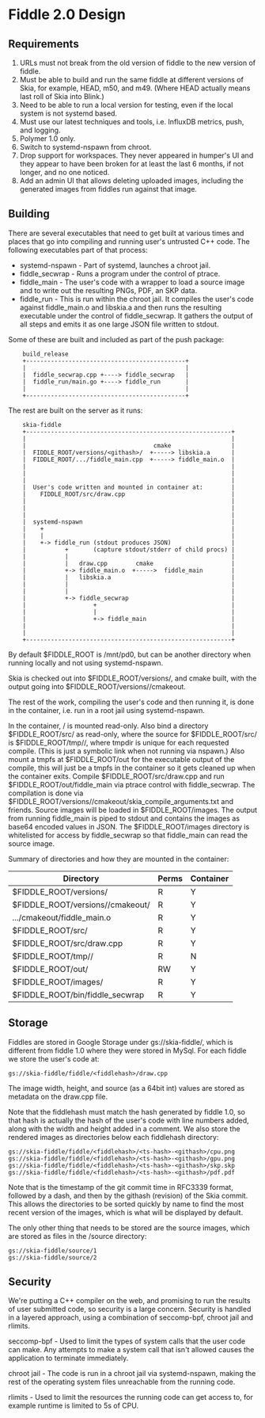 Fiddle 2.0 Design
=================

Requirements
------------

1. URLs must not break from the old version of fiddle to the new version of
   fiddle.
1. Must be able to build and run the same fiddle at different versions of
   Skia, for example, HEAD, m50, and m49. (Where HEAD actually means last roll
   of Skia into Blink.)
1. Need to be able to run a local version for testing, even if the local
   system is not systemd based.
1. Must use our latest techniques and tools, i.e. InfluxDB metrics, push, and
   logging.
1. Polymer 1.0 only.
1. Switch to systemd-nspawn from chroot.
1. Drop support for workspaces. They never appeared in humper's UI and they
   appear to have been broken for at least the last 6 months, if not longer,
   and no one noticed.
1. Add an admin UI that allows deleting uploaded images, including the
   generated images from fiddles run against that image.

Building
--------

There are several executables that need to get built at various times
and places that go into compiling and running user's untrusted C++ code.
The following executables part of that process:

  * systemd-nspawn - Part of systemd, launches a chroot jail.
  * fiddle_secwrap - Runs a program under the control of ptrace.
  * fiddle_main - The user's code with a wrapper to load a source
                  image and to write out the resulting PNGs, PDF,
                  an SKP data.
  * fiddle_run - This is run within the chroot jail. It compiles
                 the user's code against fiddle_main.o and
                 libskia.a and then runs the resulting executable
                 under the control of fiddle_secwrap. It gathers
                 the output of all steps and emits it as one large
                 JSON file written to stdout.


Some of these are built and included as part of the push package:

~~~~
    build_release
    +---------------------------------------------+
    |                                             |
    |  fiddle_secwrap.cpp +----> fiddle_secwrap   |
    |  fiddle_run/main.go +----> fiddle_run       |
    |                                             |
    +---------------------------------------------+
~~~~

The rest are built on the server as it runs:

~~~~
    skia-fiddle
    +----------------------------------------------------------+
    |                                                          |
    |                                    cmake                 |
    |  FIDDLE_ROOT/versions/<githash>/  +-----> libskia.a      |
    |  FIDDLE_ROOT/.../fiddle_main.cpp  +-----> fiddle_main.o  |
    |                                                          |
    |                                                          |
    |                                                          |
    |  User's code written and mounted in container at:        |
    |    FIDDLE_ROOT/src/draw.cpp                              |
    |                                                          |
    |                                                          |
    |                                                          |
    |  systemd-nspawn                                          |
    |    +                                                     |
    |    |                                                     |
    |    +-> fiddle_run (stdout produces JSON)                 |
    |           +       (capture stdout/stderr of child procs) |
    |           |                                              |
    |           |   draw.cpp        cmake                      |
    |           +-> fiddle_main.o  +----->  fiddle_main        |
    |           |   libskia.a                                  |
    |           |                                              |
    |           |                                              |
    |           +-> fiddle_secwrap                             |
    |                   +                                      |
    |                   |                                      |
    |                   +-> fiddle_main                        |
    |                                                          |
    |                                                          |
    +----------------------------------------------------------+
~~~~


By default $FIDDLE_ROOT is /mnt/pd0, but can be another directory when running
locally and not using systemd-nspawn.

Skia is checked out into $FIDDLE_ROOT/versions/<githash>, and cmake built,
with the output going into $FIDDLE_ROOT/versions/<githash>/cmakeout.

The rest of the work, compiling the user's code and then running it, is done
in the container, i.e. run in a root jail using systemd-nspawn.

In the container, / is mounted read-only. Also bind a directory
$FIDDLE_ROOT/src/ as read-only, where the source for $FIDDLE_ROOT/src/ is
$FIDDLE_ROOT/tmp/<tmpdir>/, where tmpdir is unique for each requested compile.
(This is just a symbolic link when not running via nspawn.) Also mount a tmpfs
at $FIDDLE_ROOT/out for the executable output of the compile, this will just
be a tmpfs in the container so it gets cleaned up when the container exits.
Compile $FIDDLE_ROOT/src/draw.cpp and run $FIDDLE_ROOT/out/fiddle_main  via
ptrace control with fiddle_secwrap. The compilation is done via
$FIDDLE_ROOT/versions/<githash>/cmakeout/skia_compile_arguments.txt and
friends. Source images will be loaded in $FIDDLE_ROOT/images.  The output from
running fiddle_main is piped to stdout and contains the images as base64
encoded values in JSON. The $FIDDLE_ROOT/images directory is whitelisted for
access by fiddle_secwrap so that fiddle_main can read the source image.

Summary of directories and how they are mounted in the container:

Directory                                 | Perms | Container
------------------------------------------|-------|----------
$FIDDLE_ROOT/versions/<githash>           | R     | Y
$FIDDLE_ROOT/versions/<githash>/cmakeout/ | R     | Y
.../cmakeout/fiddle_main.o                | R     | Y
$FIDDLE_ROOT/src/                         | R     | Y
$FIDDLE_ROOT/src/draw.cpp                 | R     | Y
$FIDDLE_ROOT/tmp/<tmpdir>/                | R     | N
$FIDDLE_ROOT/out/                         | RW    | Y
$FIDDLE_ROOT/images/                      | R     | Y
$FIDDLE_ROOT/bin/fiddle_secwrap           | R     | Y


Storage
-------

Fiddles are stored in Google Storage under gs://skia-fiddle/, which is
different from fiddle 1.0 where they were stored in MySql. For each fiddle we
store the user's code at:

    gs://skia-fiddle/fiddle/<fiddlehash>/draw.cpp

The image width, height, and source (as a 64bit int) values are stored as metadata on the draw.cpp file.

Note that the fiddlehash must match the hash generated by fiddle 1.0, so that
hash is actually the hash of the user's code with line numbers added, along
with the width and height added in a comment.  We also store the rendered
images as directories below each fiddlehash directory:


    gs://skia-fiddle/fiddle/<fiddlehash>/<ts-hash>-<githash>/cpu.png
    gs://skia-fiddle/fiddle/<fiddlehash>/<ts-hash>-<githash>/gpu.png
    gs://skia-fiddle/fiddle/<fiddlehash>/<ts-hash>-<githash>/skp.skp
    gs://skia-fiddle/fiddle/<fiddlehash>/<ts-hash>-<githash>/pdf.pdf

Note that <ts-hash> is the timestamp of the git commit time in RFC3339 format,
followed by a dash, and then by the githash (revision) of the Skia commit.
This allows the directories to be sorted quickly by name to find the most
recent version of the images, which is what will be displayed by default.

The only other thing that needs to be stored are the source images, which are
stored as files in the /source directory:

    gs://skia-fiddle/source/1
    gs://skia-fiddle/source/2

Security
--------

We're putting a C++ compiler on the web, and promising to run the results of
user submitted code, so security is a large concern. Security is handled in a
layered approach, using a combination of seccomp-bpf, chroot jail and rlimits.

seccomp-bpf - Used to limit the types of system calls that the user code can
make. Any attempts to make a system call that isn't allowed causes the
application to terminate immediately.

chroot jail - The code is run in a chroot jail via systemd-nspawn, making the rest of the
operating system files unreachable from the running code.

rlimits - Used to limit the resources the running code can get access to, for
example runtime is limited to 5s of CPU.



